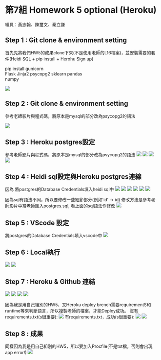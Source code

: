 # 第7組 Homework 5 optional (Heroku)
組員：黃志翰、陳璽文、秦立謙

## Step 1 : Git clone & environment setting
首先先將我們HW5的成果clone下來(不是使用老師的L16檔案)，並安裝需要的套件(Heidi SQL + pip install + Herohu Sign up)

pip install 
gunicorn   
Flask 
Jinja2
psycopg2 
sklearn 
pandas  
numpy 

![](https://github.com/Coldtee/AIoT_hw5_optional/blob/master/aiot_hw5_optional/optional%20img/1.png)

## Step 2 : Git clone & environment setting
參考老師影片與程式碼，將原本是mysql的部分改為psycopg2的語法

![](https://github.com/Coldtee/AIoT_hw5_optional/blob/master/aiot_hw5_optional/optional%20img/2.png)

## Step 3 : Heroku postgres設定
參考老師影片與程式碼，將原本是mysql的部分改為psycopg2的語法
![](https://github.com/Coldtee/AIoT_hw5_optional/blob/master/aiot_hw5_optional/optional%20img/3.png)
![](https://github.com/Coldtee/AIoT_hw5_optional/blob/master/aiot_hw5_optional/optional%20img/4.png)
![](https://github.com/Coldtee/AIoT_hw5_optional/blob/master/aiot_hw5_optional/optional%20img/5.png)
![](https://github.com/Coldtee/AIoT_hw5_optional/blob/master/aiot_hw5_optional/optional%20img/6.png)

## Step 4 : Heidi sql設定與Heroku postgres連線
因為
將postgres的Database Credentials填入heidi sql中
![](https://github.com/Coldtee/AIoT_hw5_optional/blob/master/aiot_hw5_optional/optional%20img/7.png)
![](https://github.com/Coldtee/AIoT_hw5_optional/blob/master/aiot_hw5_optional/optional%20img/8.png)
![](https://github.com/Coldtee/AIoT_hw5_optional/blob/master/aiot_hw5_optional/optional%20img/9.png)
![](https://github.com/Coldtee/AIoT_hw5_optional/blob/master/aiot_hw5_optional/optional%20img/10.png)
![](https://github.com/Coldtee/AIoT_hw5_optional/blob/master/aiot_hw5_optional/optional%20img/11.png)
![](https://github.com/Coldtee/AIoT_hw5_optional/blob/master/aiot_hw5_optional/optional%20img/12.png)

因為sql有語法不同，所以要修改一些細節部分(例如'id' -> id)
修改方法是參考老師影片中當老師匯入postgres.sql, 看上面的sql語法作修改
![](https://github.com/Coldtee/AIoT_hw5_optional/blob/master/aiot_hw5_optional/optional%20img/13.png)

## Step 5 : VScode 設定
將postgres的Database Credentials填入vscode中
![](https://github.com/Coldtee/AIoT_hw5_optional/blob/master/aiot_hw5_optional/optional%20img/14.png)

## Step 6 : Local執行
![](https://github.com/Coldtee/AIoT_hw5_optional/blob/master/aiot_hw5_optional/optional%20img/15.png)
![](https://github.com/Coldtee/AIoT_hw5_optional/blob/master/aiot_hw5_optional/optional%20img/16.gif)

## Step 7 : Heroku & Github 連結
![](https://github.com/Coldtee/AIoT_hw5_optional/blob/master/aiot_hw5_optional/optional%20img/17.png)
![](https://github.com/Coldtee/AIoT_hw5_optional/blob/master/aiot_hw5_optional/optional%20img/18.png)
![](https://github.com/Coldtee/AIoT_hw5_optional/blob/master/aiot_hw5_optional/optional%20img/19.png)
![](https://github.com/Coldtee/AIoT_hw5_optional/blob/master/aiot_hw5_optional/optional%20img/20.png)

因為我是用自己組別的HW5，又Heroku deploy brench需要requirementS和runtime等來判斷語言，所以複製老師的檔案，才能Deploy成功。
沒有requirements.txt(s很重要):
![](https://github.com/Coldtee/AIoT_hw5_optional/blob/master/aiot_hw5_optional/optional%20img/21.png)
有requirements.txt，成功(s很重要):
![](https://github.com/Coldtee/AIoT_hw5_optional/blob/master/aiot_hw5_optional/optional%20img/22.png)
![](https://github.com/Coldtee/AIoT_hw5_optional/blob/master/aiot_hw5_optional/optional%20img/23.png)

## Step 8 : 成果
同樣因為我是用自己組別的HW5，所以要加入Procfile(不是txt檔，否則會出現app error!)
![](https://github.com/Coldtee/AIoT_hw5_optional/blob/master/aiot_hw5_optional/optional%20img/24.png)